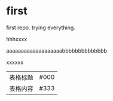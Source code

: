 first
=====

first repo. trying everything.

hhhxxxx

aaaaaaaaaaaaaaaaaaabbbbbbbbbbbbbb

xxxxxx

<table>
  <tr>
    <td>表格标题</td> <td>#000</td>
  </tr>
  <tr>
    <td>表格内容</td> <td>#333</td>
  </tr>
</table>